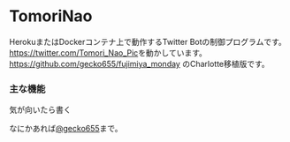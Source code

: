 TomoriNao
===========

HerokuまたはDockerコンテナ上で動作するTwitter Botの制御プログラムです。
<https://twitter.com/Tomori_Nao_Pic>を動かしています。
<https://github.com/gecko655/fujimiya_monday> のCharlotte移植版です。

### 主な機能

気が向いたら書く


なにかあれば[@gecko655](http://twitter.com/gecko655 "")まで。

